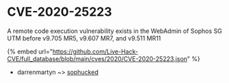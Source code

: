 # CVE-2020-25223

A remote code execution vulnerability exists in the WebAdmin of Sophos SG UTM before v9.705 MR5, v9.607 MR7, and v9.511 MR11

{% embed url="https://github.com/Live-Hack-CVE/full_database/blob/main/cves/2020/CVE-2020-25223.json" %}


* darrenmartyn ~> [sophucked](https://www.alice-snow.ru/2020/database/cve-2020-25223/sophucked-darrenmartyn)